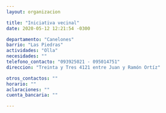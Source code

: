 ```yaml
---
layout: organizacion

title: "Iniciativa vecinal"
date: 2020-05-12 12:21:54 -0300

departamento: "Canelones"
barrio: "Las Piedras"
actividades: "Olla"
necesidades: ""
telefono_contacto: "093925021 - 095014751"
direccion: "Treinta y Tres 4121 entre Juan y Ramón Ortíz"

otros_contactos: ""
horario: ""
aclaraciones: ""
cuenta_bancaria: ""

---
```

